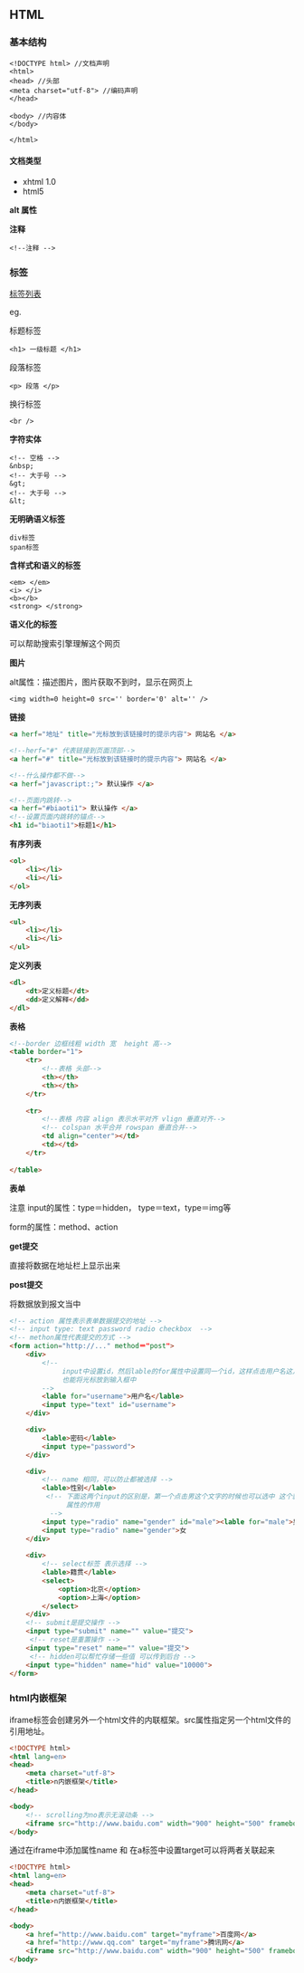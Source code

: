## HTML

### 基本结构

```
<!DOCTYPE html> //文档声明
<html>
<head> //头部
<meta charset="utf-8"> //编码声明
</head>

<body> //内容体
</body>

</html>
```



#### 文档类型

* xhtml 1.0
* html5



**alt 属性**



**注释**

```
<!--注释 -->
```



### 标签

[标签列表](http://www.w3school.com.cn/tags/index.asp)

eg.

标题标签 

```
<h1> 一级标题 </h1>
```

段落标签

```
<p> 段落 </p>
```

换行标签

```
<br />
```

**字符实体** 

```
<!-- 空格 -->
&nbsp;
<!-- 大于号 -->
&gt;
<!-- 大于号 -->
&lt;
```

**无明确语义标签**

```
div标签
span标签
```

**含样式和语义的标签**

```
<em> </em>
<i> </i>
<b></b>
<strong> </strong>
```

**语义化的标签**

可以帮助搜索引擎理解这个网页

**图片**

alt属性：描述图片，图片获取不到时，显示在网页上

```
<img width=0 height=0 src='' border='0' alt='' />
```

**链接**

```html
<a herf="地址" title="光标放到该链接时的提示内容"> 网站名 </a>

<!--herf="#" 代表链接到页面顶部-->
<a herf="#" title="光标放到该链接时的提示内容"> 网站名 </a> 

<!--什么操作都不做-->
<a herf="javascript:;"> 默认操作 </a> 

<!--页面内跳转-->
<a herf="#biaoti1"> 默认操作 </a> 
<!--设置页面内跳转的锚点-->
<h1 id="biaoti1">标题1</h1>
```

**有序列表**

```html
<ol>
	<li></li>
	<li></li>
</ol>
```

**无序列表**

```html
<ul>
	<li></li>
	<li></li>
</ul>
```

**定义列表**

```html
<dl>
	<dt>定义标题</dt>
	<dd>定义解释</dd>
</dl>
```

**表格**

```html
<!--border 边框线粗 width 宽  height 高-->
<table border="1"> 
	<tr>
		<!--表格 头部-->
		<th></th>
		<th></th>
	</tr>
	
	<tr>
		<!--表格 内容 align 表示水平对齐 vlign 垂直对齐-->
        <!-- colspan 水平合并 rowspan 垂直合并-->
		<td align="center"></td>
		<td></td>
	</tr>	
	
</table>
```

**表单**

注意 input的属性：type＝hidden， type＝text，type＝img等

form的属性：method、action

**get提交**

直接将数据在地址栏上显示出来

**post提交**

将数据放到报文当中

```html
<!-- action 属性表示表单数据提交的地址 -->
<!-- input type: text password radio checkbox  -->
<!-- methon属性代表提交的方式 -->
<form action="http://..." method＝"post">
    <div>
        <!-- 
			 input中设置id，然后lable的for属性中设置同一个id，这样点击用户名这几个文字时
        	 也能将光标放到输入框中  
		-->
        <lable for="username">用户名</lable>
        <input type="text" id="username">
    </div>

    <div>
        <lable>密码</lable>
        <input type="password">
    </div>

 	<div>
        <!-- name 相同，可以防止都被选择 -->
        <lable>性别</lable>
         <!-- 下面这两个input的区别是，第一个点击男这个文字的时候也可以选中 这个就是id和for
			  属性的作用 
		  -->
        <input type="radio" name="gender" id="male"><lable for="male">男</lable>
  		<input type="radio" name="gender">女
    </div>
    
    <div>
        <!-- select标签 表示选择 -->
        <lable>籍贯</lable>
        <select>
            <option>北京</option>
            <option>上海</option>
        </select>
    </div>
    <!-- submit是提交操作 -->
    <input type="submit" name="" value="提交">
     <!-- reset是重置操作 -->
    <input type="reset" name="" value="提交">
     <!-- hidden可以帮忙存储一些值 可以传到后台 -->
    <input type="hidden" name="hid" value="10000">
</form>
```

### html内嵌框架

iframe标签会创建另外一个html文件的内联框架。src属性指定另一个html文件的引用地址。

```html
<!DOCTYPE html>
<html lang=en>
<head>
	<meta charset="utf-8">
	<title>n内嵌框架</title>
</head>

<body>
    <!-- scrolling为no表示无滚动条 -->
	<iframe src="http://www.baidu.com" width="900" height="500" frameborder="0" scrolling="no"></iframe>
</body>
```

通过在iframe中添加属性name 和 在a标签中设置target可以将两者关联起来

```html
<!DOCTYPE html>
<html lang=en>
<head>
	<meta charset="utf-8">
	<title>n内嵌框架</title>
</head>

<body>
	<a href="http://www.baidu.com" target="myframe">百度网</a>
	<a href="http://www.qq.com" target="myframe">腾讯网</a>
	<iframe src="http://www.baidu.com" width="900" height="500" frameborder="0" name="myframe" scrolling="no"></iframe>
</body>
```



